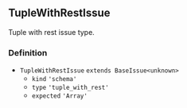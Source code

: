 TupleWithRestIssue
------------------

Tuple with rest issue type.

### Definition

*   `TupleWithRestIssue` `extends BaseIssue<unknown>`
    *   `kind` `'schema'`
    *   `type` `'tuple_with_rest'`
    *   `expected` `'Array'`